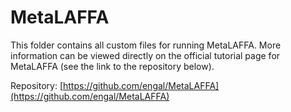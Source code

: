 # MetaLAFFA

This folder contains all custom files for running MetaLAFFA. More information can be viewed directly on the official tutorial page for MetaLAFFA (see the link to the repository below).

Repository: [https://github.com/engal/MetaLAFFA](https://github.com/engal/MetaLAFFA)
